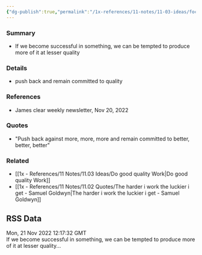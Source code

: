 ```yaml
---
{"dg-publish":true,"permalink":"/1x-references/11-notes/11-03-ideas/focus-on-producing-quality-rather-than-quantity/","title":"Focus on producing quality rather than quantity","created":"2022-11-26T17:05:05.000+03:00","updated":"2024-02-14T20:18:31.995+03:00"}
---
```



### Summary
- If we become successful in something, we can be tempted to produce more of it at lesser quality

### Details
- push back and remain committed to quality

### References
- James clear weekly newsletter, Nov 20, 2022

### Quotes
- "Push back against more, more, more and remain committed to better, better, better"

### Related
- [[1x - References/11 Notes/11.03 Ideas/Do good quality Work\|Do good quality Work]]
- [[1x - References/11 Notes/11.02 Quotes/The harder i work the luckier i get - Samuel Goldwyn\|The harder i work the luckier i get - Samuel Goldwyn]]

## RSS Data
<div class='date'>Mon, 21 Nov 2022 12:17:32 GMT</div>
<div class='description'>If we become successful in something, we can be tempted to produce more of it at lesser quality...</div>
